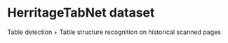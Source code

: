 # HerritageTabNet dataset

Table detection + Table structure recognition on historical scanned pages
